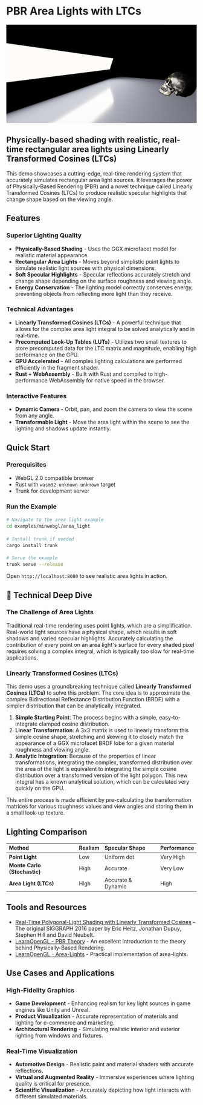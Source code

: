 # PBR Area Lights with LTCs

![alt text](showcase.png)

## Physically-based shading with realistic, real-time rectangular area lights using Linearly Transformed Cosines (LTCs)

This demo showcases a cutting-edge, real-time rendering system that accurately simulates rectangular area light sources. It leverages the power of Physically-Based Rendering (PBR) and a novel technique called Linearly Transformed Cosines (LTCs) to produce realistic specular highlights that change shape based on the viewing angle.

## Features

### Superior Lighting Quality

- **Physically-Based Shading** - Uses the GGX microfacet model for realistic material appearance.
- **Rectangular Area Lights** - Moves beyond simplistic point lights to simulate realistic light sources with physical dimensions.
- **Soft Specular Highlights** - Specular reflections accurately stretch and change shape depending on the surface roughness and viewing angle.
- **Energy Conservation** - The lighting model correctly conserves energy, preventing objects from reflecting more light than they receive.

### Technical Advantages

- **Linearly Transformed Cosines (LTCs)** - A powerful technique that allows for the complex area light integral to be solved analytically and in real-time.
- **Precomputed Look-Up Tables (LUTs)** - Utilizes two small textures to store precomputed data for the LTC matrix and magnitude, enabling high performance on the GPU.
- **GPU Accelerated** - All complex lighting calculations are performed efficiently in the fragment shader.
- **Rust + WebAssembly** - Built with Rust and compiled to high-performance WebAssembly for native speed in the browser.

### Interactive Features

- **Dynamic Camera** - Orbit, pan, and zoom the camera to view the scene from any angle.
- **Transformable Light** - Move the area light within the scene to see the lighting and shadows update instantly.

## Quick Start

### Prerequisites

- WebGL 2.0 compatible browser
- Rust with `wasm32-unknown-unknown` target
- Trunk for development server

### Run the Example

```bash
# Navigate to the area light example
cd examples/minwebgl/area_light

# Install trunk if needed
cargo install trunk

# Serve the example
trunk serve --release
```

Open `http://localhost:8080` to see realistic area lights in action.

## 🔧 Technical Deep Dive

### The Challenge of Area Lights

Traditional real-time rendering uses point lights, which are a simplification. Real-world light sources have a physical shape, which results in soft shadows and varied specular highlights. Accurately calculating the contribution of every point on an area light's surface for every shaded pixel requires solving a complex integral, which is typically too slow for real-time applications.

### Linearly Transformed Cosines (LTCs)

This demo uses a groundbreaking technique called **Linearly Transformed Cosines (LTCs)** to solve this problem. The core idea is to approximate the complex Bidirectional Reflectance Distribution Function (BRDF) with a simpler distribution that can be analytically integrated.

1. **Simple Starting Point**: The process begins with a simple, easy-to-integrate clamped cosine distribution.
2. **Linear Transformation**: A 3x3 matrix is used to linearly transform this simple cosine shape, stretching and skewing it to closely match the appearance of a GGX microfacet BRDF lobe for a given material roughness and viewing angle.
3. **Analytic Integration**: Because of the properties of linear transformations, integrating the complex, transformed distribution over the area of the light is equivalent to integrating the simple cosine distribution over a transformed version of the light polygon. This new integral has a known analytical solution, which can be calculated very quickly on the GPU.

This entire process is made efficient by pre-calculating the transformation matrices for various roughness values and view angles and storing them in a small look-up texture.

## Lighting Comparison

| Method | Realism | Specular Shape | Performance |
| :--- | :--- | :--- | :--- |
| **Point Light** | Low | Uniform dot | Very High |
| **Monte Carlo (Stochastic)** | High | Accurate | Very Low |
| **Area Light (LTCs)** | High | Accurate & Dynamic | High |

## Tools and Resources

- [Real-Time Polygonal-Light Shading with Linearly Transformed Cosines](https://eheitzresearch.wordpress.com/415-2/) - The original SIGGRAPH 2016 paper by Eric Heitz, Jonathan Dupuy, Stephen Hill and David Neubelt.
- [LearnOpenGL - PBR Theory](https://learnopengl.com/PBR/Theory) - An excellent introduction to the theory behind Physically-Based Rendering.
- [LearnOpenGL - Area-Lights](https://learnopengl.com/Guest-Articles/2022/Area-Lights) - Practical implementation of area-lights.

## Use Cases and Applications

### High-Fidelity Graphics

- **Game Development** - Enhancing realism for key light sources in game engines like Unity and Unreal.
- **Product Visualization** - Accurate representation of materials and lighting for e-commerce and marketing.
- **Architectural Rendering** - Simulating realistic interior and exterior lighting from windows and fixtures.

### Real-Time Visualization

- **Automotive Design** - Realistic paint and material shaders with accurate reflections.
- **Virtual and Augmented Reality** - Immersive experiences where lighting quality is critical for presence.
- **Scientific Visualization** - Accurately depicting how light interacts with different simulated materials.
